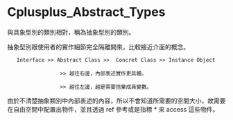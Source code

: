 # Cplusplus_Abstract_Types
與具象型別的類別相對，稱為抽象型別的類別。

抽象型別跟使用者的實作細節完全隔離開來，比較接近介面的概念。

       Interface >> Abstract Class >>  Concret Class >> Instance Object
       
                     >> 越往右邊，內部表述實作更具體。
                     
                     >> 越往左邊，越是需要捨棄成員變數。
   
 由於不清楚抽象類別中內部表述的內容，所以不會知道所需要的空間大小，故需要在自由空間中配置出物件，並且透過 ref 參考或是指標 * 來 access 這些物件。
                     
